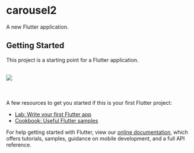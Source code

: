 # carousel2

A new Flutter application.

## Getting Started

This project is a starting point for a Flutter application.

<br />
<img src='assets/working.mp4'>
<br />
<br />
<br />
<br />
A few resources to get you started if this is your first Flutter project:

- [Lab: Write your first Flutter app](https://flutter.dev/docs/get-started/codelab)
- [Cookbook: Useful Flutter samples](https://flutter.dev/docs/cookbook)

For help getting started with Flutter, view our
[online documentation](https://flutter.dev/docs), which offers tutorials,
samples, guidance on mobile development, and a full API reference.
